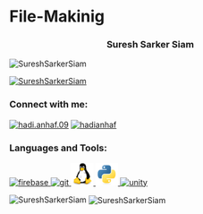 # File-Makinig
<h3 align="center">Suresh Sarker Siam </h3>

<p align="left"> <img src="https://komarev.com/ghpvc/?username=SureshSarkerSiam&label=Profile%20views&color=0e75b6&style=flat" alt="SureshSarkerSiam" /> </p>

<p align="left"> <a href="https://github.com/ryo-ma/github-profile-trophy"><img src="https://github-profile-trophy.vercel.app/?username=SureshSarkerSiam" alt="SureshSarkerSiam" /></a> </p>

<h3 align="left">Connect with me:</h3>
<p align="left">
<a href="https://www.facebook.com/share/19QTyiVrdN/" target="blank"><img align="center" src="https://raw.githubusercontent.com/rahuldkjain/github-profile-readme-generator/master/src/images/icons/Social/facebook.svg" alt="hadi.anhaf.09" height="30" width="40" /></a>
<a href="https://instagram.com/hadianhaf" target="blank"><img align="center" src="https://raw.githubusercontent.com/rahuldkjain/github-profile-readme-generator/master/src/images/icons/Social/instagram.svg" alt="hadianhaf" height="30" width="40" /></a>
</p>

<h3 align="left">Languages and Tools:</h3>
<p align="left"> <a href="https://firebase.google.com/" target="_blank" rel="noreferrer"> <img src="https://www.vectorlogo.zone/logos/firebase/firebase-icon.svg" alt="firebase" width="40" height="40"/> </a> <a href="https://git-scm.com/" target="_blank" rel="noreferrer"> <img src="https://www.vectorlogo.zone/logos/git-scm/git-scm-icon.svg" alt="git" width="40" height="40"/> </a> <a href="https://www.linux.org/" target="_blank" rel="noreferrer"> <img src="https://raw.githubusercontent.com/devicons/devicon/master/icons/linux/linux-original.svg" alt="linux" width="40" height="40"/> </a> <a href="https://www.python.org" target="_blank" rel="noreferrer"> <img src="https://raw.githubusercontent.com/devicons/devicon/master/icons/python/python-original.svg" alt="python" width="40" height="40"/> </a> <a href="https://unity.com/" target="_blank" rel="noreferrer"> <img src="https://www.vectorlogo.zone/logos/unity3d/unity3d-icon.svg" alt="unity" width="40" height="40"/> </a> </p>

<p><img align="left" src="https://github-readme-stats.vercel.app/api/top-langs?username=mr-code-143&show_icons=true&locale=en&layout=compact" alt="SureshSarkerSiam" /></p>

<p>&nbsp;<img align="center" src="https://github-readme-stats.vercel.app/api?username=mr-code-143&show_icons=true&locale=en" alt="SureshSarkerSiam"/></p>
